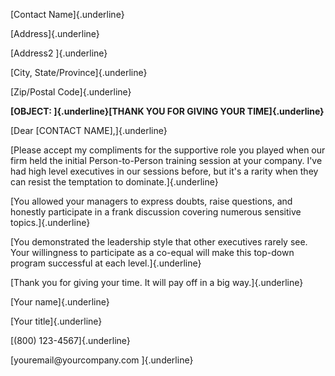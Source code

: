 [Contact Name]{.underline}

[Address]{.underline}

[Address2 ]{.underline}

[City, State/Province]{.underline}

[Zip/Postal Code]{.underline}

**[OBJECT: ]{.underline}[THANK YOU FOR GIVING YOUR TIME]{.underline}**

[Dear \[CONTACT NAME\],]{.underline}

[Please accept my compliments for the supportive role you played when
our firm held the initial Person-to-Person training session at your
company. I've had high level executives in our sessions before, but it's
a rarity when they can resist the temptation to dominate.]{.underline}

[You allowed your managers to express doubts, raise questions, and
honestly participate in a frank discussion covering numerous sensitive
topics.]{.underline}

[You demonstrated the leadership style that other executives rarely see.
Your willingness to participate as a co-equal will make this top-down
program successful at each level.]{.underline}

[Thank you for giving your time. It will pay off in a big
way.]{.underline}

[Your name]{.underline}

[Your title]{.underline}

[(800) 123-4567]{.underline}

[youremail\@yourcompany.com ]{.underline}
